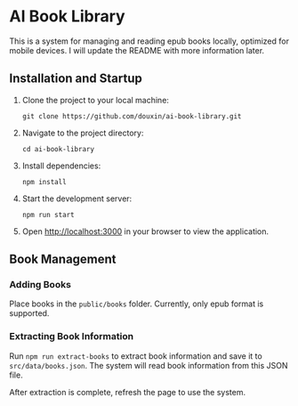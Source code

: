 # AI Book Library

This is a system for managing and reading epub books locally, optimized for mobile devices. I will update the README with more information later.

## Installation and Startup

1. Clone the project to your local machine:
   ```
   git clone https://github.com/douxin/ai-book-library.git
   ```

2. Navigate to the project directory:
   ```
   cd ai-book-library
   ```

3. Install dependencies:
   ```
   npm install
   ```

4. Start the development server:
   ```
   npm run start
   ```

5. Open [http://localhost:3000](http://localhost:3000) in your browser to view the application.

## Book Management

### Adding Books
Place books in the `public/books` folder. Currently, only epub format is supported.

### Extracting Book Information
Run `npm run extract-books` to extract book information and save it to `src/data/books.json`. The system will read book information from this JSON file.

After extraction is complete, refresh the page to use the system.